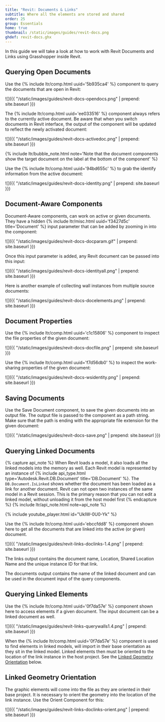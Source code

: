 ```yaml
---
title: "Revit: Documents & Links"
subtitle: Where all the elements are stored and shared
order: 25
group: Essentials
home: true
thumbnail: /static/images/guides/revit-docs.png
ghdef: revit-docs.ghx
---
```


In this guide we will take a look at how to work with Revit Documents and Links using Grasshopper inside Revit.

## Querying Open Documents

Use the {% include ltr/comp.html uuid='5b935ca4' %} component to query the documents that are open in Revit:

![]({{ "/static/images/guides/revit-docs-opendocs.png" | prepend: site.baseurl }})

The {% include ltr/comp.html uuid='ee033516' %} component always refers to the currently active document. Be aware that when you switch documents in Revit interface, the output of the component will be updated to reflect the newly activated document:

![]({{ "/static/images/guides/revit-docs-activedoc.png" | prepend: site.baseurl }})

{% include ltr/bubble_note.html note='Note that the document components show the target document on the label at the bottom of the component' %}

Use the {% include ltr/comp.html uuid='94bd655c' %} to grab the identify information from the active document:

![]({{ "/static/images/guides/revit-docs-identity.png" | prepend: site.baseurl }})

## Document-Aware Components

Document-Aware components, can work on active or given documents. They have a hidden {% include ltr/misc.html uuid='f3427d5c' title='Document' %} input parameter that can be added by zooming in into the component:

![]({{ "/static/images/guides/revit-docs-docparam.gif" | prepend: site.baseurl }})

Once this input parameter is added, any Revit document can be passed into this input:

![]({{ "/static/images/guides/revit-docs-identityall.png" | prepend: site.baseurl }})

Here is another example of collecting wall instances from multiple source documents:

![]({{ "/static/images/guides/revit-docs-docelements.png" | prepend: site.baseurl }})


## Document Properties

Use the {% include ltr/comp.html uuid='c1c15806' %} component to inspect the file properties of the given document:

![]({{ "/static/images/guides/revit-docs-docfile.png" | prepend: site.baseurl }})

Use the {% include ltr/comp.html uuid='f7d56db0' %} to inspect the work-sharing properties of the given document:

![]({{ "/static/images/guides/revit-docs-wsidentity.png" | prepend: site.baseurl }})


## Saving Documents

Use the Save Document component, to save the given documents into an output file. The output file is passed to the component as a path string. Make sure that the path is ending with the appropriate file extension for the given document:

![]({{ "/static/images/guides/revit-docs-save.png" | prepend: site.baseurl }})

## Querying Linked Documents

{% capture api_note %}
When Revit loads a model, it also loads all the linked models into the memory as well. Each Revit model is represented by an instance of {% include api_type.html type='Autodesk.Revit.DB.Document' title='DB.Document' %}. The `DB.Document.IsLinked` shows whether the document has been loaded as a link for another document. Revit can not open two instances of the same model in a Revit session. This is the primary reason that you can not edit a linked model, without unloading it from the host model first
{% endcapture %}
{% include ltr/api_note.html note=api_note %}

{% include youtube_player.html id="UkIW-0U0-Yk" %}

Use the {% include ltr/comp.html uuid='ebccfdd8' %} component shown here to get all the documents that are linked into the active (or given) document.

![]({{ "/static/images/guides/revit-links-doclinks-1.4.png" | prepend: site.baseurl }})

The links output contains the document name, Location, Shared Location Name and the unique instance ID for that link.

The documents output contains the name of the linked document and can be used in the document input of the query components.

## Querying Linked Elements

Use the {% include ltr/comp.html uuid='0f7da57e' %} component shown here to access elements if a given document. The input document can be a linked document as well.

![]({{ "/static/images/guides/revit-links-querywalls1.4.png" | prepend: site.baseurl }})

When the {% include ltr/comp.html uuid='0f7da57e' %} component is used to find elements in linked models, will import in their base orientation as they sit in the linked model. Linked elements then must be oriented to the location of the link instance in the host project. See the [Linked Geometry Orientation](#linked-geometry-orientation) below.


## Linked Geometry Orientation

The graphic elements will come into the file as they are oriented in their base project. It is necessary to orient the geometry into the location of the link instance.  Use the Orient Component for this:

![]({{ "/static/images/guides/revit-links-doclinks-orient.png" | prepend: site.baseurl }})
